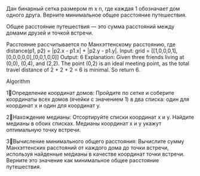 Дан бинарный сетка размером m x n, где каждая 1 обозначает дом одного друга. 
Верните минимальное общее расстояние путешествия.

Общее расстояние путешествия — это сумма расстояний между домами друзей и точкой встречи.

Расстояние рассчитывается по Манхэттенскому расстоянию, где distance(p1, p2) = |p2.x - p1.x| + |p2.y - p1.y|.
Input: grid = [[1,0,0,0,1],[0,0,0,0,0],[0,0,1,0,0]]
Output: 6
Explanation: Given three friends living at (0,0), (0,4), and (2,2).
The point (0,2) is an ideal meeting point, as the total travel distance of 2 + 2 + 2 = 6 is minimal.
So return 6.

Algorithm

1⃣Определение координат домов:
Пройдите по сетке и соберите координаты всех домов (ячейки с значением 1) в два списка: один для координат x и один для координат y.

2⃣Нахождение медианы:
Отсортируйте списки координат x и y.
Найдите медианы в обоих списках. Медианы координат x и y укажут оптимальную точку встречи.

3⃣Вычисление минимального общего расстояния:
Вычислите сумму Манхэттенских расстояний от каждого дома до точки встречи, используя найденные медианы в качестве координат точки встречи.
Верните это значение как минимальное общее расстояние путешествия.

